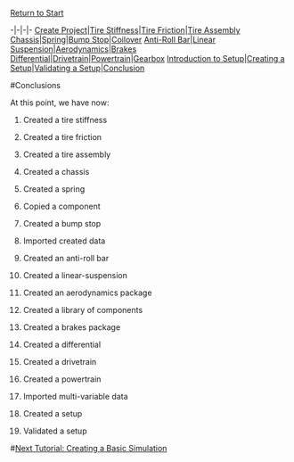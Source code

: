 [Return to Start](1_Tutorial_1.md)

-|-|-|-
[Create Project](2_Create_Project.md)|[Tire Stiffness](3_Tire_Stiffness.md)|[Tire Friction](4_Tire_Friction.md)|[Tire Assembly](5_TireAssy.md)
[Chassis](6_Chassis.md)|[Spring](7_Spring.md)|[Bump Stop](8_BumpStop.md)|[Coilover](9_Coilover.md)
[Anti-Roll Bar](10_ARB.md)|[Linear Suspension](11_LinearSus.md)|[Aerodynamics](12_Aero.md)|[Brakes](13_Brakes.md)
[Differential](14_Diff.md)|[Drivetrain](15_DT.md)|[Powertrain](16_Powertrain.md)|[Gearbox](17_Gearbox.md)
[Introduction to Setup](18_Setupintro.md)|[Creating a Setup](19_Setup.md)|[Validating a Setup](20_ValidateSetup.md)|[Conclusion](21_Conclusion.md)

#Conclusions

At this point, we have now:

1) Created a tire stiffness

2) Created a tire friction

3) Created a tire assembly

4) Created a chassis

5) Created a spring

6) Copied a component

7) Created a bump stop

8) Imported created data

9) Created an anti-roll bar

10) Created a linear-suspension

11) Created an aerodynamics package

12) Created a library of components

13) Created a brakes package

14) Created a differential

15) Created a drivetrain

16) Created a powertrain

17) Imported multi-variable data

18) Created a setup

19) Validated a setup

#[Next Tutorial: Creating a Basic Simulation](../Tutorial_2_Vehicle_Simulation/1_Tutorial_2.md)